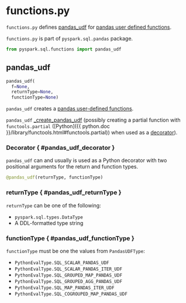 # functions.py

`functions.py` defines [pandas_udf](#pandas_udf) for [pandas user defined functions](../../../overview.md#pandas-user-defined-functions).

`functions.py` is part of `pyspark.sql.pandas` package.

```python
from pyspark.sql.functions import pandas_udf
```

## <span id="pandas_udf"> pandas_udf

```python
pandas_udf(
  f=None,
  returnType=None,
  functionType=None)
```

`pandas_udf` creates a [pandas user-defined functions](../../../overview.md#pandas-user-defined-functions).

`pandas_udf` [_create_pandas_udf](#_create_pandas_udf) (possibly creating a partial function with `functools.partial` ([Python]({{ python.doc }}/library/functools.html#functools.partial)) when used as a [decorator](#pandas_udf_decorator)).

### Decorator { #pandas_udf_decorator }

`pandas_udf` can and usually is used as a Python decorator with two positional arguments for the return and function types.

```py
@pandas_udf(returnType, functionType)
```

### returnType { #pandas_udf_returnType }

`returnType` can be one of the following:

* `pyspark.sql.types.DataType`
* A DDL-formatted type string

### functionType { #pandas_udf_functionType }

`functionType` must be one the values from `PandasUDFType`:

* `PythonEvalType.SQL_SCALAR_PANDAS_UDF`
* `PythonEvalType.SQL_SCALAR_PANDAS_ITER_UDF`
* `PythonEvalType.SQL_GROUPED_MAP_PANDAS_UDF`
* `PythonEvalType.SQL_GROUPED_AGG_PANDAS_UDF`
* `PythonEvalType.SQL_MAP_PANDAS_ITER_UDF`
* `PythonEvalType.SQL_COGROUPED_MAP_PANDAS_UDF`
